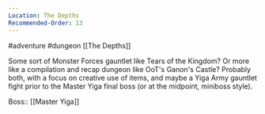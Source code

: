 ```yaml
---
Location: The Depths
Recommended-Order: 13
---
```


#adventure #dungeon [[The Depths]]

Some sort of Monster Forces gauntlet like Tears of the Kingdom? Or more like a compilation and recap dungeon like OoT's Ganon's Castle? Probably both, with a focus on creative use of items, and maybe a Yiga Army gauntlet fight prior to the Master Yiga final boss (or at the midpoint, miniboss style).

Boss:: [[Master Yiga]]
